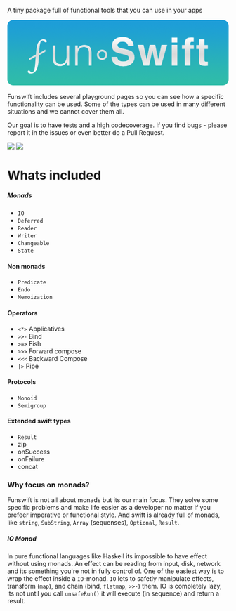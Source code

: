 A tiny package full of functional tools that you can use in your apps

!["Logo"](https://github.com/konrad1977/funswift/blob/main/Images/logo.png)

Funswift includes several playground pages so you can see how a specific functionality can be used. Some of the types can be used in many different situations and we cannot cover them all. 

Our goal is to have tests and a high codecoverage. If you find bugs - please report it in the issues or even better do a Pull Request.

![](https://img.shields.io/github/license/konrad1977/funswift) ![](https://img.shields.io/github/languages/top/konrad1977/funswift)


# Whats included

##### Monads
- `IO`
- `Deferred`
- `Reader`
- `Writer`
- `Changeable`
- `State`

#### Non monads
- `Predicate`
- `Endo`
- `Memoization`

#### Operators
- `<*>`	Applicatives 
- `>>-`	Bind 
- `>=>`	Fish
- `>>>`	Forward compose 
- `<<<`	Backward Compose 
- `|>`	Pipe

#### Protocols
- `Monoid`
- `Semigroup`

#### Extended swift types
- `Result`
- zip
- onSuccess	
- onFailure
- concat

### Why focus on monads?
Funswift is not all about monads but its our main focus. They solve some specific problems and make life easier as a developer no matter if you prefeer imperative or functional style. And swift is already full of monads, like `string`, `SubString`, `Array` (sequenses), `Optional`, `Result`.

##### IO Monad
In pure functional languages like Haskell its impossible to have effect without using monads. An effect can be reading from input, disk, network and its something you're not in fully control of. One of the easiest way is to wrap the effect inside a `IO`-monad. `IO` lets to safetly manipulate effects, transform (`map`), and chain (bind, `flatmap`, `>>-`) them. IO is completely lazy, its not until you call `unsafeRun()` it will execute (in sequence) and return a result.
